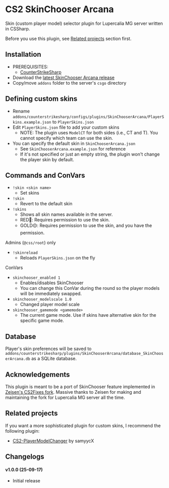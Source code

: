 # CS2 SkinChooser Arcana

Skin (custom player model) selector plugin for Lupercalia MG server written in CSSharp.

Before you use this plugin, see [Related projects](#related-projects) section first.

## Installation

- PREREQUISITES:
	- [CounterStrikeSharp](https://docs.cssharp.dev/index.html)
- Download the [latest SkinChooser Arcana release](https://github.com/spitice/cs2-skinchooser-arcana/releases)
- Copy/move `addons` folder to the server's `csgo` directory

## Defining custom skins

- Rename `addons/counterstrikesharp/configs/plugins/SkinChooserArcana/PlayerSkins.example.json` to `PlayerSkins.json`
- Edit `PlayerSkins.json` file to add your custom skins
	- NOTE: The plugin uses `ModelCT` for both sides (i.e., CT and T). You cannot specify which team can use the skin.
- You can specify the default skin in `SkinChooserArcana.json`
	- See `SkinChooserArcana.example.json` for reference
	- If it's not specified or just an empty string, the plugin won't change the player skin by default.

## Commands and ConVars

- `!skin <skin name>`
	- Set skins
- `!skin`
	- Revert to the default skin
- `!skins`
	- Shows all skin names available in the server.
	- RED🔴: Requires permission to use the skin.
	- GOLD🟡: Requires permission to use the skin, and you have the permission.

Admins (`@css/root`) only

- `!skinreload`
	- Reloads `PlayerSkins.json` on the fly

ConVars

- `skinchooser_enabled 1`
	- Enables/disables SkinChooser
	- You can change this ConVar during the round so the player models will be immediately swapped.
- `skinchooser_modelscale 1.0`
	- Changed player model scale
- `skinchooser_gamemode <gamemode>`
  - The current game mode. Use if skins have alternative skin for the specific game mode.

## Database

Player's skin preferences will be saved to `addons/counterstrikesharp/plugins/SkinChooserArcana/database_SkinChooserArcana.db` as a SQLite database.

## Acknowledgements

This plugin is meant to be a port of SkinChooser feature implemented in [Zeisen's CS2Fixes fork](https://github.com/LupercaliaMG/CS2Fixes).
Massive thanks to Zeisen for making and maintaining the fork for Lupercalia MG server all the time.

## Related projects

If you want a more sophisticated plugin for custom skins, I recommend the following plugin:

- [CS2-PlayerModelChanger](https://github.com/samyycX/CS2-PlayerModelChanger) by samyycX

## Changelogs

#### v1.0.0 (25-09-17)

- Initial release